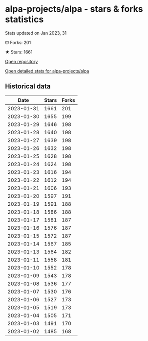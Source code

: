 # alpa-projects/alpa - stars & forks statistics

Stats updated on Jan 2023, 31

☋ Forks: 201

★ Stars: 1661

[Open repository](https://github.com/alpa-projects/alpa)

[Open detailed stats for alpa-projects/alpa](https://reviewgithub.com/rep/alpa-projects/alpa)

## Historical data
| Date | Stars | Forks |
|------|-------|-------|
| 2023-01-31 | 1661 | 201 | 
| 2023-01-30 | 1655 | 199 | 
| 2023-01-29 | 1646 | 198 | 
| 2023-01-28 | 1640 | 198 | 
| 2023-01-27 | 1639 | 198 | 
| 2023-01-26 | 1632 | 198 | 
| 2023-01-25 | 1628 | 198 | 
| 2023-01-24 | 1624 | 198 | 
| 2023-01-23 | 1616 | 194 | 
| 2023-01-22 | 1612 | 194 | 
| 2023-01-21 | 1606 | 193 | 
| 2023-01-20 | 1597 | 191 | 
| 2023-01-19 | 1591 | 188 | 
| 2023-01-18 | 1586 | 188 | 
| 2023-01-17 | 1581 | 187 | 
| 2023-01-16 | 1576 | 187 | 
| 2023-01-15 | 1572 | 187 | 
| 2023-01-14 | 1567 | 185 | 
| 2023-01-13 | 1564 | 182 | 
| 2023-01-11 | 1558 | 181 | 
| 2023-01-10 | 1552 | 178 | 
| 2023-01-09 | 1543 | 178 | 
| 2023-01-08 | 1536 | 177 | 
| 2023-01-07 | 1530 | 176 | 
| 2023-01-06 | 1527 | 173 | 
| 2023-01-05 | 1519 | 173 | 
| 2023-01-04 | 1505 | 171 | 
| 2023-01-03 | 1491 | 170 | 
| 2023-01-02 | 1485 | 168 | 

